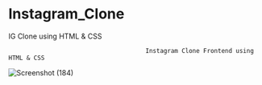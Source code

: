 # Instagram_Clone
IG Clone using HTML &amp; CSS

                                          Instagram Clone Frontend using HTML & CSS

![Screenshot (184)](https://user-images.githubusercontent.com/90108144/192031170-3eb8e776-2331-4dfa-9fd8-88d574b37592.png)

